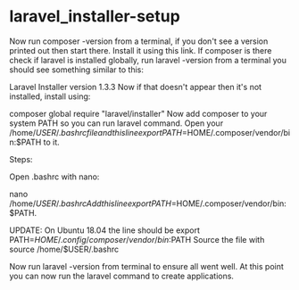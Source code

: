 # laravel_installer-setup

Now run composer -version from a terminal, if you don't see a version printed out then start there. Install it using this link. If composer is there check if laravel is installed globally, run laravel -version from a terminal you should see something similar to this:

Laravel Installer version 1.3.3
Now if that doesn't appear then it's not installed, install using:

composer global require "laravel/installer"
Now add composer to your system PATH so you can run laravel command. Open your /home/$USER/.bashrc file and this line export PATH=$HOME/.composer/vendor/bin:$PATH to it.

Steps:

Open .bashrc with nano:

 nano /home/$USER/.bashrc
Add this line export PATH=$HOME/.composer/vendor/bin:$PATH.

UPDATE: On Ubuntu 18.04 the line should be export PATH=$HOME/.config/composer/vendor/bin:$PATH
Source the file with source /home/$USER/.bashrc

Now run laravel -version from terminal to ensure all went well. At this point you can now run the laravel command to create applications.

